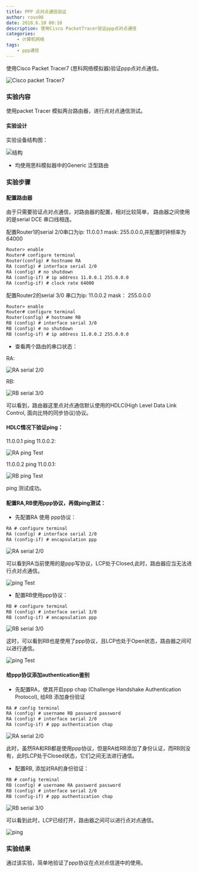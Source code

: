 ```yaml
---
title: PPP 点对点通信验证
author: rovo98
date: 2018.6.10 00:10
description: 使用Cisco PacketTracer验证ppp点对点通信
categories:
	- 计算机网络
tags:
	- ppp通信
---
```


使用Cisco Packet Tracer7 (思科网络模拟器)验证ppp点对点通信。

![Cisco packet Tracer7](packetTracer7.png)

<!-- more -->

### 实验内容

使用packet Tracer 模拟两台路由器，进行点对点通信测试。

#### 实验设计

实验设备结构图：

![结构](structure.png)

- 均使用思科模拟器中的Generic 泛型路由
### 实验步骤

#### 配置路由器

由于只需要验证点对点通信，对路由器的配置，相对比较简单，
路由器之间使用的是serial DCE 串口线相连。

配置Router1的serial 2/0串口为ip: 11.0.0.1 mask: 255.0.0.0,并配置时钟频率为64000

```txt
Router> enable
Router# configure terminal
Router(config) # hostname RA
RA (config) # interface serial 2/0
RA (config) # no shutdown
RA (config-if) # ip address 11.0.0.1 255.0.0.0
RA (config-if) # clock rate 64000
```

配置Router2的serial 3/0 串口为ip: 11.0.0.2 mask： 255.0.0.0

```txt
Router> enable
Router# configure terminal
Router(config) # hostname RB
RB (config) # interface serial 3/0
RB (config) # no shutdown
RB (config-if) # ip address 11.0.0.2 255.0.0.0
```

- 查看两个路由的串口状态：

RA:

![RA serial 2/0](hdsl_rt1.png)

RB:

![RB serial 3/0](hdsl_rt2.png)

可以看到，路由器这里点对点通信默认使用的HDLC(High Level Data Link Control, 面向比特的同步协议)协议。

#### HDLC情况下验证ping：

11.0.0.1 ping 11.0.0.2:

![RA ping Test](hdlc_ping_rt1.png)

11.0.0.2 ping 11.0.0.1:

![RB ping Test](hdlc_ping_rt2.png)

ping 测试成功。

#### 配置RA,RB使用ppp协议，再做ping测试：

- 先配置RA 使用 ppp协议：

```txt
RA # configure terminal
RA (config) # interface serial 2/0
RA (config-if) # encapsulation ppp
```

![RA serial 2/0](RA_ppp_setting.png)

可以看到RA当前使用的是ppp写协议，LCP处于Closed,此时，路由器应当无法进行点对点通信。

![ping Test](RA_ppp_fTest.png)

- 配置RB使用ppp协议：

```txt
RB # configure terminal
RB (config) # interface serial 3/0
RB (config-if) # encapsulation ppp
```

![RB serial 3/0](RB_ppp_setting.png)

这时，可以看到RB也是使用了ppp协议，且LCP也处于Open状态，路由器之间可以进行通信。

![ping Test](RB_ppp_sTest.png)

#### 给ppp协议添加authentication鉴别

- 先配置RA，使其开启ppp chap (Challenge Handshake Authentication Protocol), 给RB 添加身份验证

```txt
RA # config terminal
RA (config) # username RB password password
RA (config) # interface serial 2/0
RA (config-if) # ppp authentication chap
```

![RA serial 2/0](RA_ppp_au.png)

此时，虽然RA和RB都是使用ppp协议，但是RA给RB添加了身份认证，而RB则没有，此时LCP处于Closed状态，它们之间无法进行通信。

- 配置RB, 添加对RA的身份验证：

```txt
RB # config terminal
RB (config) # username RA password password
RB (config) # interface serial 2/0
RB (config-if) # ppp authentication chap
```

![RB serial 3/0](RB_ppp_au.png)

可以看到此时，LCP已经打开，路由器之间可以进行点对点通信。

![ping](RB_ping_final.png)

### 实验结果

通过该实验，简单地验证了ppp协议在点对点信道中的使用。

